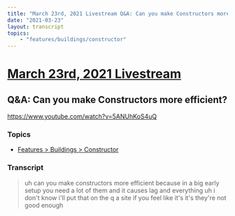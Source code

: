 ```yaml
---
title: "March 23rd, 2021 Livestream Q&A: Can you make Constructors more efficient?"
date: "2021-03-23"
layout: transcript
topics:
    - "features/buildings/constructor"
---
```

# [March 23rd, 2021 Livestream](../2021-03-23.md)
## Q&A: Can you make Constructors more efficient?
https://www.youtube.com/watch?v=5ANUhKoS4uQ

### Topics
* [Features > Buildings > Constructor](../topics/features/buildings/constructor.md)

### Transcript

> uh can you make constructors more efficient because in a big early setup you need a lot of them and it causes lag and everything uh i don't know i'll put that on the q a site if you feel like it's it's they're not good enough
